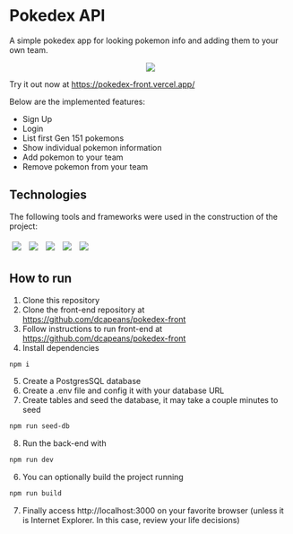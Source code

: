 # Pokedex API

A simple pokedex app for looking pokemon info and adding them to your own team.

<p align="center">
  <img src="assets/pokedex.gif">
</p>

Try it out now at https://pokedex-front.vercel.app/

Below are the implemented features:

- Sign Up
- Login
- List first Gen 151 pokemons
- Show individual pokemon information
- Add pokemon to your team
- Remove pokemon from your team

## Technologies
The following tools and frameworks were used in the construction of the project:<br>

<p>
  <img style='margin: 5px;' src='https://img.shields.io/badge/Node.js-339933?style=for-the-badge&logo=nodedotjs&logoColor=white'>
  <img style='margin: 5px;' src='https://img.shields.io/badge/TypeScript-007ACC?style=for-the-badge&logo=typescript&logoColor=white'>
  <img style='margin: 5px;' src='https://img.shields.io/badge/Express.js-000000?style=for-the-badge&logo=express&logoColor=white'>
  <img style='margin: 5px;' src='https://img.shields.io/badge/PostgreSQL-316192?style=for-the-badge&logo=postgresql&logoColor=white'>
  <img style='margin: 5px;' src='https://img.shields.io/badge/Jest-C21325?style=for-the-badge&logo=jest&logoColor=white'>
</p>

## How to run

1. Clone this repository
2. Clone the front-end repository at https://github.com/dcapeans/pokedex-front
3. Follow instructions to run front-end at https://github.com/dcapeans/pokedex-front
4. Install dependencies
```bash
npm i
```
5. Create a PostgresSQL database
6. Create a .env file and config it with your database URL
7. Create tables and seed the database, it may take a couple minutes to seed
```bash
npm run seed-db
```
8. Run the back-end with
```bash
npm run dev
```
6. You can optionally build the project running
```bash
npm run build
```
7. Finally access http://localhost:3000 on your favorite browser (unless it is Internet Explorer. In this case, review your life decisions)
